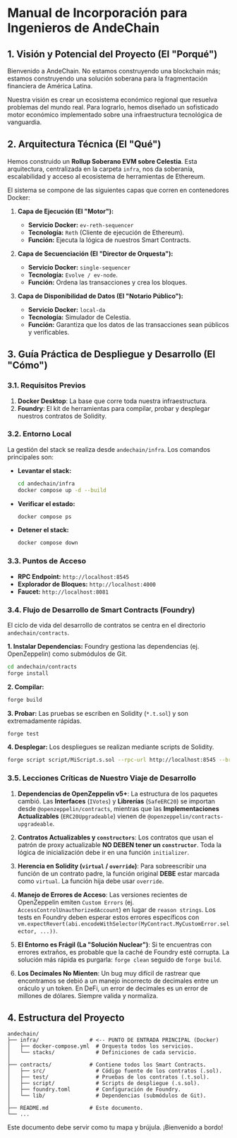 # Manual de Incorporación para Ingenieros de AndeChain

## 1. Visión y Potencial del Proyecto (El "Porqué")

Bienvenido a AndeChain. No estamos construyendo una blockchain más; estamos construyendo una solución soberana para la fragmentación financiera de América Latina.

Nuestra visión es crear un ecosistema económico regional que resuelva problemas del mundo real. Para lograrlo, hemos diseñado un sofisticado motor económico implementado sobre una infraestructura tecnológica de vanguardia.

## 2. Arquitectura Técnica (El "Qué")

Hemos construido un **Rollup Soberano EVM sobre Celestia**. Esta arquitectura, centralizada en la carpeta `infra`, nos da soberanía, escalabilidad y acceso al ecosistema de herramientas de Ethereum.

El sistema se compone de las siguientes capas que corren en contenedores Docker:

1.  **Capa de Ejecución (El "Motor"):**
    *   **Servicio Docker:** `ev-reth-sequencer`
    *   **Tecnología:** `Reth` (Cliente de ejecución de Ethereum).
    *   **Función:** Ejecuta la lógica de nuestros Smart Contracts.

2.  **Capa de Secuenciación (El "Director de Orquesta"):**
    *   **Servicio Docker:** `single-sequencer`
    *   **Tecnología:** `Evolve / ev-node`.
    *   **Función:** Ordena las transacciones y crea los bloques.

3.  **Capa de Disponibilidad de Datos (El "Notario Público"):**
    *   **Servicio Docker:** `local-da`
    *   **Tecnología:** Simulador de Celestia.
    *   **Función:** Garantiza que los datos de las transacciones sean públicos y verificables.

## 3. Guía Práctica de Despliegue y Desarrollo (El "Cómo")

### 3.1. Requisitos Previos

1.  **Docker Desktop**: La base que corre toda nuestra infraestructura.
2.  **Foundry**: El kit de herramientas para compilar, probar y desplegar nuestros contratos de Solidity.

### 3.2. Entorno Local

La gestión del stack se realiza desde `andechain/infra`. Los comandos principales son:

-   **Levantar el stack:**
    ```bash
    cd andechain/infra
    docker compose up -d --build
    ```
-   **Verificar el estado:**
    ```bash
    docker compose ps
    ```
-   **Detener el stack:**
    ```bash
    docker compose down
    ```

### 3.3. Puntos de Acceso

*   **RPC Endpoint:** `http://localhost:8545`
*   **Explorador de Bloques:** `http://localhost:4000`
*   **Faucet:** `http://localhost:8081`

### 3.4. Flujo de Desarrollo de Smart Contracts (Foundry)

El ciclo de vida del desarrollo de contratos se centra en el directorio `andechain/contracts`.

**1. Instalar Dependencias:**
Foundry gestiona las dependencias (ej. OpenZeppelin) como submódulos de Git.
```bash
cd andechain/contracts
forge install
```

**2. Compilar:**
```bash
forge build
```

**3. Probar:**
Las pruebas se escriben en Solidity (`*.t.sol`) y son extremadamente rápidas.
```bash
forge test
```

**4. Desplegar:**
Los despliegues se realizan mediante scripts de Solidity.
```bash
forge script script/MiScript.s.sol --rpc-url http://localhost:8545 --broadcast
```

### 3.5. Lecciones Críticas de Nuestro Viaje de Desarrollo

1.  **Dependencias de OpenZeppelin v5+**: La estructura de los paquetes cambió. Las **Interfaces** (`IVotes`) y **Librerías** (`SafeERC20`) se importan desde `@openzeppelin/contracts`, mientras que las **Implementaciones Actualizables** (`ERC20Upgradeable`) vienen de `@openzeppelin/contracts-upgradeable`.

2.  **Contratos Actualizables y `constructors`**: Los contratos que usan el patrón de proxy actualizable **NO DEBEN tener un `constructor`**. Toda la lógica de inicialización debe ir en una función `initializer`.

3.  **Herencia en Solidity (`virtual` / `override`)**: Para sobreescribir una función de un contrato padre, la función original **DEBE** estar marcada como `virtual`. La función hija debe usar `override`.

4.  **Manejo de Errores de Acceso**: Las versiones recientes de OpenZeppelin emiten `Custom Errors` (ej. `AccessControlUnauthorizedAccount`) en lugar de `reason strings`. Los tests en Foundry deben esperar estos errores específicos con `vm.expectRevert(abi.encodeWithSelector(MyContract.MyCustomError.selector, ...))`.

5.  **El Entorno es Frágil (La "Solución Nuclear")**: Si te encuentras con errores extraños, es probable que la caché de Foundry esté corrupta. La solución más rápida es purgarla: `forge clean` seguido de `forge build`.

6.  **Los Decimales No Mienten**: Un bug muy difícil de rastrear que encontramos se debió a un manejo incorrecto de decimales entre un oráculo y un token. En DeFi, un error de decimales es un error de millones de dólares. Siempre valida y normaliza.

## 4. Estructura del Proyecto

```
andechain/
├── infra/                # <-- PUNTO DE ENTRADA PRINCIPAL (Docker)
│   ├── docker-compose.yml  # Orquesta todos los servicios.
│   └── stacks/             # Definiciones de cada servicio.
│
├── contracts/            # Contiene todos los Smart Contracts.
│   ├── src/                # Código fuente de los contratos (.sol).
│   ├── test/               # Pruebas de los contratos (.t.sol).
│   ├── script/             # Scripts de despliegue (.s.sol).
│   ├── foundry.toml        # Configuración de Foundry.
│   └── lib/                # Dependencias (submódulos de Git).
│
├── README.md             # Este documento.
└── ...
```

Este documento debe servir como tu mapa y brújula. ¡Bienvenido a bordo!
